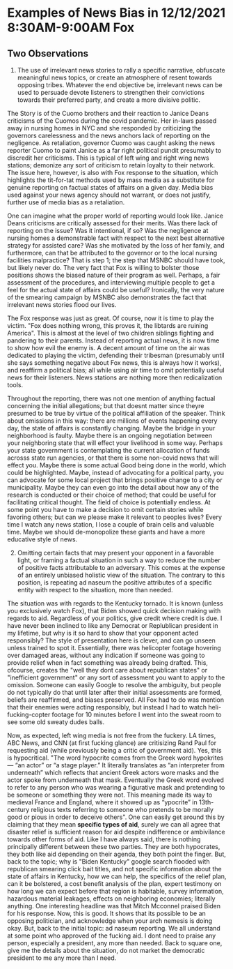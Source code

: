 # Examples of News Bias in 12/12/2021 8:30AM-9:00AM Fox 

## Two Observations

1. The use of irrelevant news stories to rally a specific narrative, obfuscate meaningful news topics, or create an atmosphere of resent towards opposing tribes. Whatever the end objective be, irrelevant news can be used to persuade devote listeners to strengthen their convictions towards their preferred party, and create a more divisive politic. 

The Story is of the Cuomo brothers and their reaction to Janice Deans criticisms of the Cuomos during the covid pandemic. Her in-laws passed away in nursing homes in NYC and she responded by criticizing the governors carelessness and the news anchors lack of reporting on the negligence. As retaliation, governor Cuomo was caught asking the news reporter Cuomo to paint Janice as a far right political pundit presumably to discredit her criticisms. This is typical of left wing and right wing news stations; demonize any sort of criticism to retain loyalty to their network. The issue here, however, is also with Fox response to the situation, which highlights the tit-for-tat methods used by mass media as a substitute for genuine reporting on factual states of affairs on a given day. Media bias used against your news agency should not warrant, or does not justify, further use of media bias as a retaliation. 

One can imagine what the proper world of reporting would look like. Janice Deans criticisms are critically assessed for their merits. Was there lack of reporting on the issue? Was it intentional, if so? Was the negligence at nursing homes a demonstrable fact with respect to the next best alternative strategy for assisted care? Was she motivated by the loss of her family, and furthermore, can that be attributed to the governor or to the local nursing facilities malpractice? That is step 1; the step that MSNBC should have took, but likely never do. The very fact that Fox is willing to bolster those positions shows the biased nature of their program as well. Perhaps, a fair assessment of the procedures, and interviewing multiple people to get a feel for the actual state of affairs could be useful? Ironically, the very nature of the smearing campaign by MSNBC also demonstrates the fact that irrelevant news stories flood our lives. 

The Fox response was just as great. Of course, now it is time to play the victim. "Fox does nothing wrong, this proves it, the libtards are ruining America". This is almost at the level of two children siblings fighting and pandering to their parents. Instead of reporting actual news, it is now time to show how evil the enemy is. A decent amount of time on the air was dedicated to playing the victim, defending their tribesman (presumably until she says something negative about Fox news, this is always how it works), and reaffirm a political bias; all while using air time to omit potentially useful news for their listeners. News stations are nothing more then redicalization tools. 

Throughout the reporting, there was not one mention of anything factual concerning the initial allegations; but that doesnt matter since theyre presumed to be true by virtue of the political affiliation of the speaker. Think about omissions in this way: there are millions of events happening every day, the state of affairs is constantly changing. Maybe the bridge in your neighborhood is faulty. Maybe there is an ongoing negotiation between your neighboring state that will effect your livelihood in some way. Perhaps your state government is contemplating the current allocation of funds acrosss state run agencies, or that there is some non-covid news that will effect you. Maybe there is some actual Good being done in the world, which could be highlighted. Maybe, instead of advocating for a political party, you can advocate for some local project that brings positive change to a city or municipality. Maybe they can even go into the detail about how any of the research is conducted or their choice of method; that could be useful for facilitating critical thought. The field of choice is potentially endless. At some point you have to make a decision to omit certain stories while favoring others; but can we please make it relevant to peoples lives? Every time I watch any news station, I lose a couple of brain cells and valuable time. Maybe we should de-monopolize these giants and have a more educative style of news. 


2. Omitting certain facts that may present your opponent in a favorable light, or framing a factual situation in such a way to reduce the number of positive facts attributable to an adversary. This comes at the expense of an entirely unbiased holistic view of the situation. The contrary to this position, is repeating ad naseum the positive attributes of a specific entity with respect to the situation, more than needed. 

The situation was with regards to the Kentucky tornado. It is known (unless you exclusively watch Fox), that Biden showed quick decision making with regards to aid. Regardless of your politics, give credit where credit is due. I have never been inclined to like any Democrat or Replublican president in my lifetime, but why is it so hard to show that your opponent acted responsibly? The style of presentation here is clever, and can go unseen unless trained to spot it. Essentially, there was helicopter footage hovering over damaged areas, without any indication if someone was going to provide relief when in fact something was already being drafted. This, ofcourse, creates the "well they dont care about republican states" or "inefficient government" or any sort of assessment you want to apply to the omission. Someone can easily Google to resolve the ambiguity, but people do not typically do that until later after their initial assessments are formed, beliefs are reaffirmed, and biases preserved. All Fox had to do was mention that their enemies were acting responsibly, but instead I had to watch heli-fucking-copter footage for 10 minutes before I went into the sweat room to see some old sweaty dudes balls. 

Now, as expected, left wing media is not free from the fuckery. LA times, ABC News, and CNN (at first fucking glance) are critisizing Rand Paul for requesting aid (while previously being a critic of government aid). Yes, this is hypocritical. "The word hypocrite comes from the Greek word hypokrites — “an actor” or “a stage player.” It literally translates as “an interpreter from underneath” which reflects that ancient Greek actors wore masks and the actor spoke from underneath that mask. Eventually the Greek word evolved to refer to any person who was wearing a figurative mask and pretending to be someone or something they were not. This meaning made its way to medieval France and England, where it showed up as “ypocrite” in 13th-century religious texts referring to someone who pretends to be morally good or pious in order to deceive others". One can easily get around this by claiming that they mean **specific types of aid**, surely we can all agree that disaster relief is sufficient reason for aid despite indifference or ambivilance towards other forms of aid. Like I have always said, there is nothing principally different between these two parties. They are both hypocrates, they both like aid depending on their agenda, they both point the finger. But, back to the topic; why is "Biden Kentucky" google search flooded with republican smearing click bait titles, and not specific information about the state of affairs in Kentucky, how we can help, the specifics of the relief plan, can it be bolstered, a cost benefit analysis of the plan, expert testimony on how long we can expect before that region is habitable, survey information, hazardous material leakages, effects on neighboring economies; literally anything. One interesting headline was that Mitch Mcconnel praised Biden for his response. Now, this is good. It shows that its possible to be an opposing politician, and acknowledge when your arch nemesis is doing okay. But, back to the initial topic: ad naseum reporting. We all understand at some point who approved of the fucking aid. I dont need to praise any person, especially a president, any more than needed. Back to square one, give me the details about the situation, do not market the democratic president to me any more than I need. 